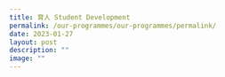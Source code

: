 ```yaml
---
title: 育人 Student Development
permalink: /our-programmes/our-programmes/permalink/
date: 2023-01-27
layout: post
description: ""
image: ""
---
```

